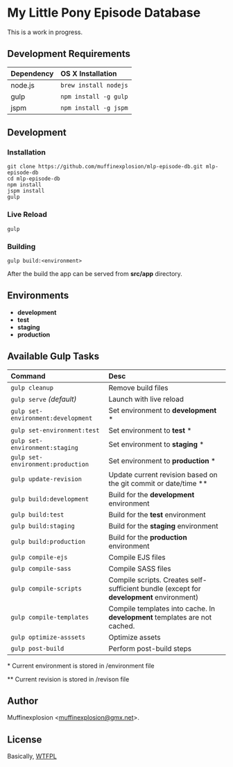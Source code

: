 # My Little Pony Episode Database

This is a work in progress.

## Development Requirements

|Dependency|OS X Installation|
|:--|:--|
|node.js|`brew install nodejs`|
|gulp|`npm install -g gulp`|
|jspm|`npm install -g jspm`|

## Development

### Installation

```
git clone https://github.com/muffinexplosion/mlp-episode-db.git mlp-episode-db
cd mlp-episode-db
npm install
jspm install
gulp
```

### Live Reload

`gulp`

### Building

`gulp build:<environment>`

After the build the app can be served from __src/app__ directory.

## Environments

* **development**
* **test**
* **staging**
* **production**

## Available Gulp Tasks

|Command|Desc|
|:--|:--|
|`gulp cleanup`|Remove build files|
|`gulp serve` _(default)_|Launch with live reload|
|`gulp set-environment:development`|Set environment to __development__ \*|
|`gulp set-environment:test`|Set environment to __test__ \*|
|`gulp set-environment:staging`|Set environment to __staging__ \*|
|`gulp set-environment:production`|Set environment to __production__ \*|
|`gulp update-revision`|Update current revision based on the git commit or date/time \**|
|`gulp build:development`|Build for the __development__ environment|
|`gulp build:test`|Build for the __test__ environment|
|`gulp build:staging`|Build for the __staging__ environment|
|`gulp build:production`|Build for the __production__ environment|
|`gulp compile-ejs`|Compile EJS files|
|`gulp compile-sass`|Compile SASS files|
|`gulp compile-scripts`|Compile scripts. Creates self-sufficient bundle (except for __development__ environment)|
|`gulp compile-templates`|Compile templates into cache. In __development__ templates are not cached.|
|`gulp optimize-asssets`|Optimize assets|
|`gulp post-build`|Perform post-build steps|

\* Current environment is stored in /environment file

\** Current revision is stored in /revison file


## Author

Muffinexplosion <<muffinexplosion@gmx.net>>.

## License

Basically, [WTFPL](http://www.wtfpl.net/)

